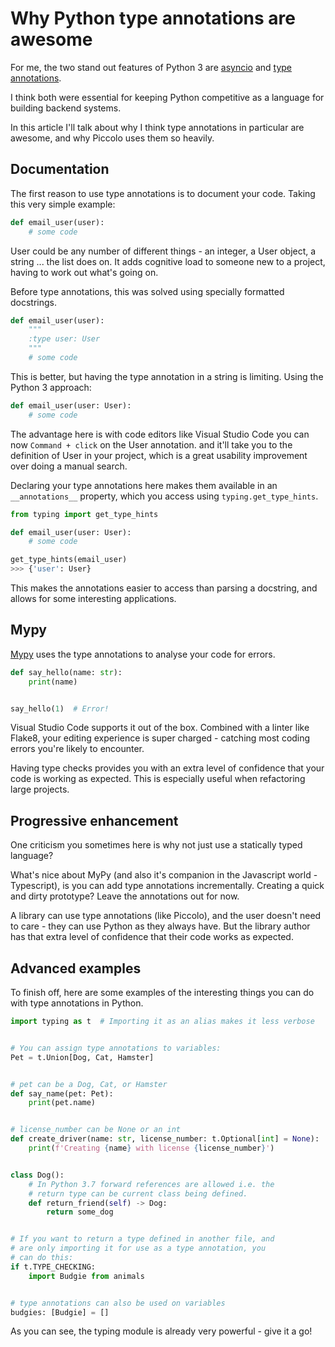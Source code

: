 # Why Python type annotations are awesome

For me, the two stand out features of Python 3 are [asyncio](https://docs.python.org/3/library/asyncio.html) and [type annotations](https://docs.python.org/3/library/typing.html).

I think both were essential for keeping Python competitive as a language for building backend systems.

In this article I'll talk about why I think type annotations in particular are awesome, and why Piccolo uses them so heavily.

## Documentation

The first reason to use type annotations is to document your code. Taking this very simple example:

```python
def email_user(user):
    # some code
```

User could be any number of different things - an integer, a User object, a string ... the list does on. It adds cognitive load to someone new to a project, having to work out what's going on.

Before type annotations, this was solved using specially formatted docstrings.

```python
def email_user(user):
    """
    :type user: User
    """
    # some code
```

This is better, but having the type annotation in a string is limiting. Using the Python 3 approach:

```python
def email_user(user: User):
    # some code
```

The advantage here is with code editors like Visual Studio Code you can now `Command + click` on the User annotation. and it'll take you to the definition of User in your project, which is a great usability improvement over doing a manual search.

Declaring your type annotations here makes them available in an `__annotations__` property, which you access using `typing.get_type_hints`.

```python
from typing import get_type_hints

def email_user(user: User):
    # some code

get_type_hints(email_user)
>>> {'user': User}
```

This makes the annotations easier to access than parsing a docstring, and allows for some interesting applications.

## Mypy

[Mypy](http://mypy-lang.org/) uses the type annotations to analyse your code for errors.

```python
def say_hello(name: str):
    print(name)


say_hello(1)  # Error!
```

Visual Studio Code supports it out of the box. Combined with a linter like Flake8, your editing experience is super charged - catching most coding errors you're likely to encounter.

Having type checks provides you with an extra level of confidence that your code is working as expected. This is especially useful when refactoring large projects.

## Progressive enhancement

One criticism you sometimes here is why not just use a statically typed language?

What's nice about MyPy (and also it's companion in the Javascript world - Typescript), is you can add type annotations incrementally. Creating a quick and dirty prototype? Leave the annotations out for now.

A library can use type annotations (like Piccolo), and the user doesn't need to care - they can use Python as they always have. But the library author has that extra level of confidence that their code works as expected.

## Advanced examples

To finish off, here are some examples of the interesting things you can do with type annotations in Python.

```python
import typing as t  # Importing it as an alias makes it less verbose


# You can assign type annotations to variables:
Pet = t.Union[Dog, Cat, Hamster]


# pet can be a Dog, Cat, or Hamster
def say_name(pet: Pet):
    print(pet.name)


# license_number can be None or an int
def create_driver(name: str, license_number: t.Optional[int] = None):
    print(f'Creating {name} with license {license_number}')


class Dog():
    # In Python 3.7 forward references are allowed i.e. the
    # return type can be current class being defined.
    def return_friend(self) -> Dog:
        return some_dog


# If you want to return a type defined in another file, and
# are only importing it for use as a type annotation, you
# can do this:
if t.TYPE_CHECKING:
    import Budgie from animals


# type annotations can also be used on variables
budgies: [Budgie] = []

```

As you can see, the typing module is already very powerful - give it a go!
